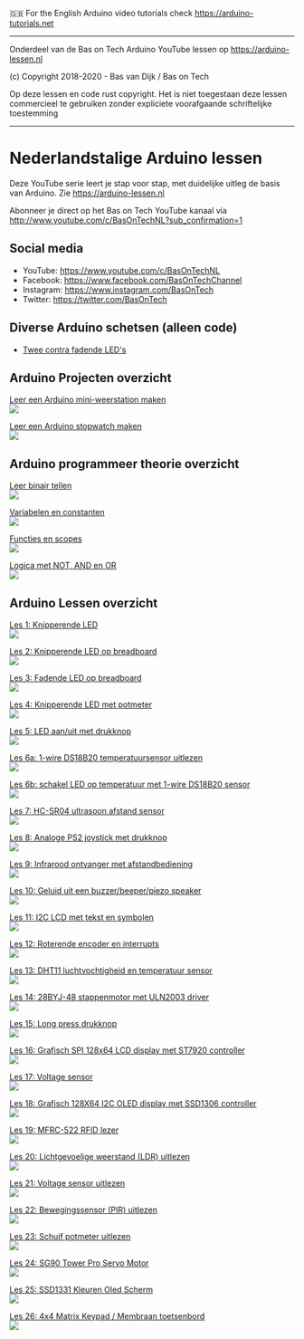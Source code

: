 🇬🇧 For the English Arduino video tutorials check https://arduino-tutorials.net

-------

Onderdeel van de Bas on Tech Arduino YouTube lessen op https://arduino-lessen.nl

(c) Copyright 2018-2020 - Bas van Dijk / Bas on Tech

Op deze lessen en code rust copyright. Het is niet toegestaan deze lessen commercieel te gebruiken zonder expliciete voorafgaande schriftelijke toestemming

-------

# Nederlandstalige Arduino lessen

Deze YouTube serie leert je stap voor stap, met duidelijke uitleg de basis van Arduino. Zie https://arduino-lessen.nl

Abonneer je direct op het Bas on Tech YouTube kanaal via http://www.youtube.com/c/BasOnTechNL?sub_confirmation=1


## Social media
- YouTube:    https://www.youtube.com/c/BasOnTechNL
- Facebook:   https://www.facebook.com/BasOnTechChannel
- Instagram:  https://www.instagram.com/BasOnTech
- Twitter:    https://twitter.com/BasOnTech

## Diverse Arduino schetsen (alleen code)
- [Twee contra fadende LED's](https://gist.github.com/BasOnTech/a5476405f6c6c5f4e8da0d87239b659d)  

## Arduino Projecten overzicht
[Leer een Arduino mini-weerstation maken](https://www.youtube.com/watch?v=WHSDtcwUx2Y)</br>
[![](https://i.ytimg.com/vi/WHSDtcwUx2Y/mqdefault.jpg)](https://www.youtube.com/watch?v=WHSDtcwUx2Y)

[Leer een Arduino stopwatch maken](https://www.youtube.com/watch?v=14LkftL5K1I)</br>
[![](https://i.ytimg.com/vi/14LkftL5K1I/mqdefault.jpg)](https://www.youtube.com/watch?v=14LkftL5K1I)



## Arduino programmeer theorie overzicht
[Leer binair tellen](https://www.youtube.com/watch?v=kG8_L59gmVU)</br>
[![](https://i.ytimg.com/vi/kG8_L59gmVU/mqdefault.jpg)](https://www.youtube.com/watch?v=kG8_L59gmVU)

[Variabelen en constanten](https://www.youtube.com/watch?v=Tjs2vnAbpo8)  
[![](https://i.ytimg.com/vi/Tjs2vnAbpo8/mqdefault.jpg)](https://www.youtube.com/watch?v=Tjs2vnAbpo8)

[Functies en scopes](https://www.youtube.com/watch?v=F4gu9rXmHks)  
[![](https://i.ytimg.com/vi/F4gu9rXmHks/mqdefault.jpg)](https://www.youtube.com/watch?v=F4gu9rXmHks)

[Logica met NOT, AND en OR](https://www.youtube.com/watch?v=DCA0RZYbgvg)  
[![](https://i.ytimg.com/vi/DCA0RZYbgvg/mqdefault.jpg)](https://www.youtube.com/watch?v=DCA0RZYbgvg)


## Arduino Lessen overzicht
[Les 1: Knipperende LED](https://www.youtube.com/watch?v=meo_OyqEbiM)  
[![](https://i.ytimg.com/vi/meo_OyqEbiM/mqdefault.jpg)](https://www.youtube.com/watch?v=meo_OyqEbiM)

[Les 2: Knipperende LED op breadboard](https://www.youtube.com/watch?v=KgMocAMAJvg)  
[![](https://i.ytimg.com/vi/KgMocAMAJvg/mqdefault.jpg)](https://www.youtube.com/watch?v=KgMocAMAJvg)

[Les 3: Fadende LED op breadboard](https://www.youtube.com/watch?v=ii_Pn7fmZME)  
[![](https://i.ytimg.com/vi/ii_Pn7fmZME/mqdefault.jpg)](https://www.youtube.com/watch?v=ii_Pn7fmZME)

[Les 4: Knipperende LED met potmeter](https://www.youtube.com/watch?v=eTlsoSDBz7Y)  
[![](https://i.ytimg.com/vi/eTlsoSDBz7Y/mqdefault.jpg)](https://www.youtube.com/watch?v=eTlsoSDBz7Y)

[Les 5: LED aan/uit met drukknop](https://www.youtube.com/watch?v=HKh-zfgpzGM)  
[![](https://i.ytimg.com/vi/HKh-zfgpzGM/mqdefault.jpg)](https://www.youtube.com/watch?v=HKh-zfgpzGM)

[Les 6a: 1-wire DS18B20 temperatuursensor uitlezen](https://www.youtube.com/watch?v=_kC0871xKks)  
[![](https://i.ytimg.com/vi/_kC0871xKks/mqdefault.jpg)](https://www.youtube.com/watch?v=_kC0871xKks)

[Les 6b: schakel LED op temperatuur met 1-wire DS18B20 sensor](https://www.youtube.com/watch?v=e0Uv_-s0qfg)  
[![](https://i.ytimg.com/vi/e0Uv_-s0qfg/mqdefault.jpg)](https://www.youtube.com/watch?v=e0Uv_-s0qfg)

[Les 7: HC-SR04 ultrasoon afstand sensor](https://www.youtube.com/watch?v=88DST3tytLA)  
[![](https://i.ytimg.com/vi/88DST3tytLA/mqdefault.jpg)](https://www.youtube.com/watch?v=88DST3tytLA)

[Les 8: Analoge PS2 joystick met drukknop](https://www.youtube.com/watch?v=HZoeU0aDpBY)  
[![](https://i.ytimg.com/vi/HZoeU0aDpBY/mqdefault.jpg)](https://www.youtube.com/watch?v=HZoeU0aDpBY)

[Les 9: Infrarood ontvanger met afstandbediening](https://www.youtube.com/watch?v=f-lRbWZ-fFs)  
[![](https://i.ytimg.com/vi/f-lRbWZ-fFs/mqdefault.jpg)](https://www.youtube.com/watch?v=f-lRbWZ-fFs)

[Les 10: Geluid uit een buzzer/beeper/piezo speaker](https://www.youtube.com/watch?v=ouRahrmCu4k)  
[![](https://i.ytimg.com/vi/ouRahrmCu4k/mqdefault.jpg)](https://www.youtube.com/watch?v=ouRahrmCu4k)

[Les 11: I2C LCD met tekst en symbolen](https://www.youtube.com/watch?v=o9TrnCcZAGY)  
[![](https://i.ytimg.com/vi/o9TrnCcZAGY/mqdefault.jpg)](https://www.youtube.com/watch?v=o9TrnCcZAGY)

[Les 12: Roterende encoder en interrupts](https://www.youtube.com/watch?v=tmYPuIvSdrg)  
[![](https://i.ytimg.com/vi/tmYPuIvSdrg/mqdefault.jpg)](https://www.youtube.com/watch?v=tmYPuIvSdrg)

[Les 13: DHT11 luchtvochtigheid en temperatuur sensor](https://www.youtube.com/watch?v=2eKUI7Cq1nM)  
[![](https://i.ytimg.com/vi/2eKUI7Cq1nM/mqdefault.jpg)](https://www.youtube.com/watch?v=2eKUI7Cq1nM)

[Les 14: 28BYJ-48 stappenmotor met ULN2003 driver](https://www.youtube.com/watch?v=4CtMKN3wuDA)  
[![](https://i.ytimg.com/vi/4CtMKN3wuDA/mqdefault.jpg)](https://www.youtube.com/watch?v=4CtMKN3wuDA)

[Les 15: Long press drukknop](https://www.youtube.com/watch?v=O4Sqq56CZUE)  
[![](https://i.ytimg.com/vi/O4Sqq56CZUE/mqdefault.jpg)](https://www.youtube.com/watch?v=O4Sqq56CZUE)

[Les 16: Grafisch SPI 128x64 LCD display met ST7920 controller](https://www.youtube.com/watch?v=bo3I4XBHRGY)  
[![](https://i.ytimg.com/vi/bo3I4XBHRGY/mqdefault.jpg)](https://www.youtube.com/watch?v=bo3I4XBHRGY)

[Les 17: Voltage sensor](https://www.youtube.com/watch?v=GyeyOUjbjmE)  
[![](https://i.ytimg.com/vi/GyeyOUjbjmE/mqdefault.jpg)](https://www.youtube.com/watch?v=GyeyOUjbjmE)

[Les 18: Grafisch 128X64 I2C OLED display met SSD1306 controller](https://www.youtube.com/watch?v=kGpMO7PRYK4)  
[![](https://i.ytimg.com/vi/kGpMO7PRYK4/mqdefault.jpg)](https://www.youtube.com/watch?v=kGpMO7PRYK4)

[Les 19: MFRC-522 RFID lezer](https://www.youtube.com/watch?v=ttiVOKlyohI)  
[![](https://i.ytimg.com/vi/ttiVOKlyohI/mqdefault.jpg)](https://www.youtube.com/watch?v=ttiVOKlyohI)

[Les 20: Lichtgevoelige weerstand (LDR) uitlezen](https://www.youtube.com/watch?v=HcoPGiV9SUU)  
[![](https://i.ytimg.com/vi/HcoPGiV9SUU/mqdefault.jpg)](https://www.youtube.com/watch?v=HcoPGiV9SUU)

[Les 21: Voltage sensor uitlezen](https://www.youtube.com/watch?v=GyeyOUjbjmE)  
[![](https://i.ytimg.com/vi/GyeyOUjbjmE/mqdefault.jpg)](https://www.youtube.com/watch?v=GyeyOUjbjmE)

[Les 22: Bewegingssensor (PIR) uitlezen](https://www.youtube.com/watch?v=O9jpO3UCh94)  
[![](https://i.ytimg.com/vi/O9jpO3UCh94/mqdefault.jpg)](https://www.youtube.com/watch?v=O9jpO3UCh94)

[Les 23: Schuif potmeter uitlezen](https://www.youtube.com/watch?v=q3wFZ11Aydk)  
[![](https://i.ytimg.com/vi/q3wFZ11Aydk/mqdefault.jpg)](https://www.youtube.com/watch?v=q3wFZ11Aydk)

[Les 24: SG90 Tower Pro Servo Motor](https://www.youtube.com/watch?v=SeiX0QnevGY)  
[![](https://i.ytimg.com/vi/SeiX0QnevGY/mqdefault.jpg)](https://www.youtube.com/watch?v=SeiX0QnevGY)

[Les 25: SSD1331 Kleuren Oled Scherm](https://www.youtube.com/watch?v=N_GwXfLjQVY)  
[![](https://i.ytimg.com/vi/N_GwXfLjQVY/mqdefault.jpg)](https://www.youtube.com/watch?v=N_GwXfLjQVY)

[Les 26: 4x4 Matrix Keypad / Membraan toetsenbord](https://www.youtube.com/watch?v=FDI6rA4VXrU)  
[![](https://i.ytimg.com/vi/FDI6rA4VXrU/mqdefault.jpg)](https://www.youtube.com/watch?v=FDI6rA4VXrU)